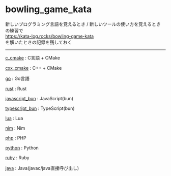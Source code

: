 # bowling_game_kata

新しいプログラミング言語を覚えるとき / 新しいツールの使い方を覚えるとき の練習で  
https://kata-log.rocks/bowling-game-kata  
を解いたときの記録を残しておく  

---

[c_cmake](./c_cmake/README.md)  : C言語 + CMake

[cxx_cmake](./cxx_cmake/README.md) : C++ + CMake

[go](./go/README.md) : Go言語

[rust](./rust/README.md) : Rust

[javascript_bun](./javascript_bun/README.md) : JavaScript(bun)

[typescript_bun](./typescript_bun/README.md) : TypeScript(bun)

[lua](./lua/README.md) : Lua

[nim](./nim/README.md) : Nim

[php](./php/README.md) : PHP

[python](./python/README.md) : Python

[ruby](./ruby/README.md) : Ruby

[java](./java/README.md) : Java(javac/java直接呼び出し)
